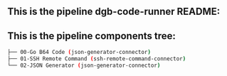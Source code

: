 ## This is the pipeline dgb-code-runner README:
## This is the pipeline components tree:
```bash
├── 00-Go B64 Code (json-generator-connector)
├── 01-SSH Remote Command (ssh-remote-command-connector)
└── 02-JSON Generator (json-generator-connector)

```

